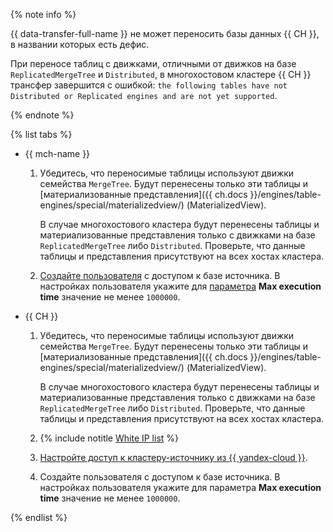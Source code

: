{% note info %}

{{ data-transfer-full-name }} не может переносить базы данных {{ CH }}, в названии которых есть дефис.


При переносе таблиц с движками, отличными от движков на базе `ReplicatedMergeTree` и `Distributed`, в многохостовом кластере {{ CH }} трансфер завершится с ошибкой: `the following tables have not Distributed or Replicated engines and are not yet supported`.

{% endnote %}

{% list tabs %}

* {{ mch-name }}

    1. Убедитесь, что переносимые таблицы используют движки семейства `MergeTree`. Будут перенесены только эти таблицы и [материализованные представления]({{ ch.docs }}/engines/table-engines/special/materializedview/) (MaterializedView).

       В случае многохостового кластера будут перенесены таблицы и материализованные представления только с движками на базе `ReplicatedMergeTree` либо `Distributed`. Проверьте, что данные таблицы и представления присутствуют на всех хостах кластера.

    1. [Создайте пользователя](../../../../managed-clickhouse/operations/cluster-users.md) с доступом к базе источника. В настройках пользователя укажите для [параметра](../../../mdb/mch-dbms-user-settings.md#setting-max-execution-time) **Max execution time**  значение не менее `1000000`.

* {{ CH }}

    1. Убедитесь, что переносимые таблицы используют движки семейства `MergeTree`. Будут перенесены только эти таблицы и [материализованные представления]({{ ch.docs }}/engines/table-engines/special/materializedview/) (MaterializedView).

       В случае многохостового кластера будут перенесены таблицы и материализованные представления только с движками на базе `ReplicatedMergeTree` либо `Distributed`. Проверьте, что данные таблицы и представления присутствуют на всех хостах кластера.

    1. {% include notitle [White IP list](../../configure-white-ip.md) %}

    1. [Настройте доступ к кластеру-источнику из {{ yandex-cloud }}](../../../../data-transfer/concepts/network.md#source-external).

    1. Создайте пользователя с доступом к базе источника. В настройках пользователя укажите для параметра **Max execution time**  значение не менее `1000000`.

{% endlist %}
